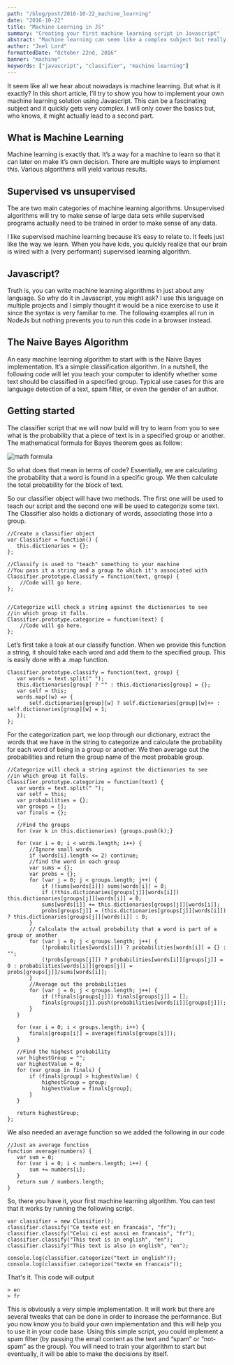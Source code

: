 ```yaml
---
path: "/blog/post/2016-10-22_machine_learning"
date: "2016-10-22"
title: "Machine Learning in JS"
summary: "Creating your first machine learning script in Javascript"
abstract: "Machine learning can seem like a complex subject but really, it's easy to get started.  See how you can create your first machine learning script in Javascript."
author: "Joel Lord"
formattedDate: "October 22nd, 2016"
banner: "machine"
keywords: ["javascript", "classifier", "machine learning"]
---
```


It seem like all we hear about nowadays is machine learning. But what is
it exactly? In this short article, I’ll try to show you how to implement
your own machine learning solution using Javascript. This can be a
fascinating subject and it quickly gets very complex. I will only cover
the basics but, who knows, it might actually lead to a second part.

## What is Machine Learning

Machine learning is exactly that. It’s a way for a machine to learn so
that it can later on make it’s own decision. There are multiple ways to
implement this. Various algorithms will yield various results.

## Supervised vs unsupervised

The are two main categories of machine learning algorithms. Unsupervised
algorithms will try to make sense of large data sets while supervised
programs actually need to be trained in order to make sense of any data.

I like supervised machine learning because it’s easy to relate to. It
feels just like the way we learn. When you have kids, you quickly
realize that our brain is wired with a (very performant) supervised
learning algorithm.

## Javascript?

Truth is, you can write machine learning algorithms in just about any
language. So why do it in Javascript, you might ask? I use this language
on multiple projects and I simply thought it would be a nice exercise to
use it since the syntax is very familiar to me. The following examples
all run in NodeJs but nothing prevents you to run this code in a browser
instead.

## The Naive Bayes Algorithm

An easy machine learning algorithm to start with is the Naive Bayes
implementation. It’s a simple classification algorithm. In a nutshell,
the following code will let you teach your computer to identify whether
some text should be classified in a specified group. Typical use cases
for this are language detection of a text, spam filter, or even the
gender of an author.

## Getting started

The classifier script that we will now build will try to learn from you
to see what is the probability that a piece of text is in a specified
group or another. The mathematical formula for Bayes theorem goes as
follow:

![math formula](./2016-10-22/2016-10-22-1.png)

So what does that mean in terms of code? Essentially, we are calculating
the probability that a word is found in a specific group. We then
calculate the total probability for the block of text.

So our classifier object will have two methods. The first one will be
used to teach our script and the second one will be used to categorize
some text. The Classifier also holds a dictionary of words, associating
those into a group.

    //Create a classifier object
    var Classifier = function() {
       this.dictionaries = {};
    };
    
    //Classify is used to "teach" something to your machine
    //You pass it a string and a group to which it's associated with
    Classifier.prototype.classify = function(text, group) {
        //Code will go here.
    };
    
    
    //Categorize will check a string against the dictionaries to see
    //in which group it falls.
    Classifier.prototype.categorize = function(text) {
        //Code will go here.
    };

Let’s first take a look at our classify function. When we provide this
function a string, it should take each word and add them to the
specified group. This is easily done with a .map function.

    Classifier.prototype.classify = function(text, group) {
       var words = text.split(" ");
       this.dictionaries[group] ? "" : this.dictionaries[group] = {};
       var self = this;
       words.map((w) => {
           self.dictionaries[group][w] ? self.dictionaries[group][w]++ : self.dictionaries[group][w] = 1;
       });
    };

For the categorization part, we loop through our dictionary, extract the
words that we have in the string to categorize and calculate the
probability for each word of being in a group or another. We then
average out the probabilities and return the group name of the most
probable group.

    //Categorize will check a string against the dictionaries to see
    //in which group it falls.
    Classifier.prototype.categorize = function(text) {
       var words = text.split(" ");
       var self = this;
       var probabilities = {};
       var groups = [];
       var finals = {};
    
       //Find the groups
       for (var k in this.dictionaries) {groups.push(k);}
      
       for (var i = 0; i < words.length; i++) {
           //Ignore small words
           if (words[i].length <= 2) continue;
           //find the word in each group
           var sums = {};
           var probs = {};
           for (var j = 0; j < groups.length; j++) {
               if (!sums[words[i]]) sums[words[i]] = 0;
               if (!this.dictionaries[groups[j]][words[i]]) this.dictionaries[groups[j]][words[i]] = 0;
               sums[words[i]] += this.dictionaries[groups[j]][words[i]];
               probs[groups[j]] = (this.dictionaries[groups[j]][words[i]]) ? this.dictionaries[groups[j]][words[i]] : 0;
           }
           // Calculate the actual probability that a word is part of a group or another
           for (var j = 0; j < groups.length; j++) {
               (!probabilities[words[i]]) ? probabilities[words[i]] = {} : "";
               (!probs[groups[j]]) ? probabilities[words[i]][groups[j]] = 0 : probabilities[words[i]][groups[j]] = probs[groups[j]]/sums[words[i]];
           }
           //Average out the probabilities
           for (var j = 0; j < groups.length; j++) {
               if (!finals[groups[j]]) finals[groups[j]] = [];
               finals[groups[j]].push(probabilities[words[i]][groups[j]]);
           }
       }
    
       for (var i = 0; i < groups.length; i++) {
           finals[groups[i]] = average(finals[groups[i]]);
       }
    
       //Find the highest probability
       var highestGroup = "";
       var highestValue = 0;
       for (var group in finals) {
           if (finals[group] > highestValue) {
               highestGroup = group;
               highestValue = finals[group];
           }
       }
    
       return highestGroup;
    };

We also needed an average function so we added the following in our code

    //Just an average function
    function average(numbers) {
       var sum = 0;
       for (var i = 0; i < numbers.length; i++) {
           sum += numbers[i];
       }
       return sum / numbers.length;
    }

So, there you have it, your first machine learning algorithm. You can
test that it works by running the following script.

    var classifier = new Classifier();
    classifier.classify("Ce texte est en francais", "fr");
    classifier.classify("Celui ci est aussi en francais", "fr");
    classifier.classify("This text is in english", "en");
    classifier.classify("This text is also in english", "en");
    
    console.log(classifier.categorize("text in english"));
    console.log(classifier.categorize("texte en francais"));

That's it. This code will output

    > en
    > fr

This is obviously a very simple implementation. It will work but there
are several tweaks that can be done in order to increase the
performance. But you now know you to build your own implementation and
this will help you to use it in your code base. Using this simple
script, you could implement a spam filter (by passing the email content
as the text and “spam” or “not-spam” as the group). You will need to
train your algorithm to start but eventually, it will be able to make
the decisions by itself.
